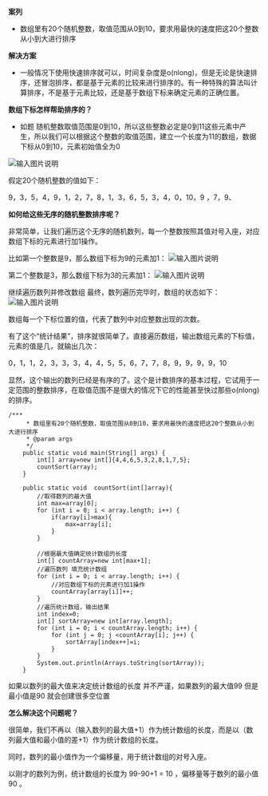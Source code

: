 
 **案列** 
- 数组里有20个随机整数，取值范围从0到10，要求用最快的速度把这20个整数从小到大进行排序

 **解决方案** 
- 一般情况下使用快速排序就可以，时间复杂度是o(nlong)，但是无论是快速排序，还冒泡排序，都是基于元素的比较来进行排序的。有一种特殊的算法叫计算排序，不是基于元素比较，还是基于数组下标来确定元素的正确位置。

 **数组下标怎样帮助排序的？** 
- 如题 随机整数取值范围是0到10，所以这些整数必定是0到11这些元素中产生，所以我们可以根据这个整数的取值范围，建立一个长度为11的数组，数据下标从0到10，元素初始值全为0

![输入图片说明](https://images.gitee.com/uploads/images/2018/1024/094420_305c1478_1478371.png "屏幕截图.png")

假定20个随机整数的值如下：

9，3，5，4，9，1，2，7，8，1，3，6，5，3，4，0，10，9 ，7，9、

 **如何给这些无序的随机整数排序呢？** 

非常简单，让我们遍历这个无序的随机数列，每一个整数按照其值对号入座，对应数组下标的元素进行加1操作。

比如第一个整数是9，那么数组下标为9的元素加1：
![输入图片说明](https://images.gitee.com/uploads/images/2018/1024/094538_03cd87aa_1478371.png "屏幕截图.png")

第二个整数是3，那么数组下标为3的元素加1：
![输入图片说明](https://images.gitee.com/uploads/images/2018/1024/094603_d0b758d9_1478371.png "屏幕截图.png")

继续遍历数列并修改数组 最终，数列遍历完毕时，数组的状态如下：
![输入图片说明](https://images.gitee.com/uploads/images/2018/1024/094629_68f22771_1478371.png "屏幕截图.png")

数组每一个下标位置的值，代表了数列中对应整数出现的次数。

有了这个“统计结果”，排序就很简单了。直接遍历数组，输出数组元素的下标值，元素的值是几，就输出几次：

0，1，1，2，3，3，3，4，4，5，5，6，7，7，8，9，9，9，9，10

显然，这个输出的数列已经是有序的了。这个是计数排序的基本过程，它试用于一定范围的整数排序，在取值范围不是很大的情况下它的性能甚至快过那些o(nlong)的排序。

```
/***
	 * 数组里有20个随机整数，取值范围从0到10，要求用最快的速度把这20个整数从小到大进行排序
	 * @param args
	 */
	public static void main(String[] args) {
		int[] array=new int[]{4,4,6,5,3,2,8,1,7,5};
		countSort(array);
	}
	
	public static void  countSort(int[]array){
		//取得数列的最大值
		int max=array[0];
		for (int i = 0; i < array.length; i++) {
			if(array[i]>max){
				max=array[i];
			}
		}
		
		//根据最大值确定统计数组的长度
		int[] countArray=new int[max+1];
		//遍历数列 填充统计数组
		for (int i = 0; i < array.length; i++) {
			//对应数组下标的元素进行加1操作
			countArray[array[i]]++;
		}
		//遍历统计数组，输出结果
		int index=0;
		int[] sortArray=new int[array.length];
		for (int i = 0; i < countArray.length; i++) {
			for (int j = 0; j <countArray[i]; j++) {
				sortArray[index++]=i;
			}
		}
		System.out.println(Arrays.toString(sortArray));
	}
```

如果以数列的最大值来决定统计数组的长度 并不严谨，如果数列的最大值99 但是最小值是90 就会创建很多空位置

 **怎么解决这个问题呢？** 

很简单，我们不再以（输入数列的最大值+1）作为统计数组的长度，而是以（数列最大值和最小值的差+1）作为统计数组的长度。

同时，数列的最小值作为一个偏移量，用于统计数组的对号入座。

以刚才的数列为例，统计数组的长度为  99-90+1 = 10 ，偏移量等于数列的最小值 90 。
